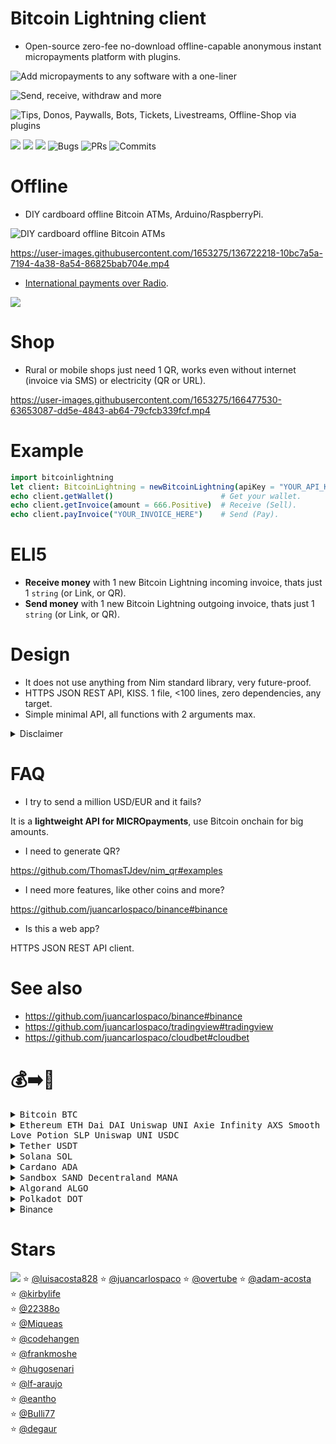 # Bitcoin Lightning client

- Open-source zero-fee no-download offline-capable anonymous instant micropayments platform with plugins.

![](https://camo.githubusercontent.com/073fa39391eedc7e9ecfaa28086d04c053f53b5f3661aecbb33a7a97cf2b7b5c/68747470733a2f2f692e696d6775722e636f6d2f4548764b364c712e706e67 "Add micropayments to any software with a one-liner")

![](https://raw.githubusercontent.com/juancarlospaco/bitcoin-lightning/nim/screenshot.png "Send, receive, withdraw and more")

![](https://raw.githubusercontent.com/juancarlospaco/bitcoin-lightning/nim/plugins.jpg "Tips, Donos, Paywalls, Bots, Tickets, Livestreams, Offline-Shop via plugins")

![](https://img.shields.io/github/languages/top/juancarlospaco/bitcoin-lightning?style=for-the-badge)
![](https://img.shields.io/github/stars/juancarlospaco/bitcoin-lightning?style=for-the-badge)
![](https://img.shields.io/github/languages/code-size/juancarlospaco/bitcoin-lightning?style=for-the-badge)
![](https://img.shields.io/github/issues-raw/juancarlospaco/bitcoin-lightning?style=for-the-badge "Bugs")
![](https://img.shields.io/github/issues-pr-raw/juancarlospaco/bitcoin-lightning?style=for-the-badge "PRs")
![](https://img.shields.io/github/last-commit/juancarlospaco/bitcoin-lightning?style=for-the-badge "Commits")


# Offline

- DIY cardboard offline Bitcoin ATMs, Arduino/RaspberryPi.

![](https://camo.githubusercontent.com/2103250a9d68b0afe02ddd6f455666355a3fda21fd90862645ec043efea92055/68747470733a2f2f692e696d6775722e636f6d2f476936626e334c2e6a7067 "DIY cardboard offline Bitcoin ATMs")

https://user-images.githubusercontent.com/1653275/136722218-10bc7a5a-7194-4a38-8a54-86825bab704e.mp4

- [International payments over Radio](https://twitter.com/nvk/status/1101548727460741120).

![](https://raw.githubusercontent.com/juancarlospaco/bitcoin-lightning/nim/ln2radio.jpg)


# Shop

- Rural or mobile shops just need 1 QR, works even without internet (invoice via SMS) or electricity (QR or URL).

https://user-images.githubusercontent.com/1653275/166477530-63653087-dd5e-4843-ab64-79cfcb339fcf.mp4


# Example

```nim
import bitcoinlightning
let client: BitcoinLightning = newBitcoinLightning(apiKey = "YOUR_API_KEY_HERE")
echo client.getWallet()                        # Get your wallet.
echo client.getInvoice(amount = 666.Positive)  # Receive (Sell).
echo client.payInvoice("YOUR_INVOICE_HERE")    # Send (Pay).
```


# ELI5

- **Receive money** with 1 new Bitcoin Lightning incoming invoice, thats just 1 `string` (or Link, or QR).
- **Send money** with 1 new Bitcoin Lightning outgoing invoice, thats just 1 `string` (or Link, or QR).


# Design

- It does not use anything from Nim standard library, very future-proof.
- HTTPS JSON REST API, KISS. 1 file, <100 lines, zero dependencies, any target.
- Simple minimal API, all functions with 2 arguments max.

<details>
  <summary> Disclaimer </summary>
  Bitcoin Lightning is decentralized, so theres multiple services,
  but this way was the simplest and recommended approach as of 2022,
  if you just want to build something that can be monetized quickly.
  I investigated to use lntxbot but it has no HTTP API.
  I investigated to use Bitrefill but it has no HTTP API.
  I investigated to use Binance but it has no Lightning API.
  Anyway the idea of the Lightning network is that the API server does not really matter,
  because you can just send to any other Lightning wallet anywhere.
  In the future, if better services appear, then the library can be changed.
</details>


# FAQ

- I try to send a million USD/EUR and it fails?

It is a **lightweight API for MICROpayments**, use Bitcoin onchain for big amounts.

- I need to generate QR?

https://github.com/ThomasTJdev/nim_qr#examples

- I need more features, like other coins and more?

https://github.com/juancarlospaco/binance#binance

- Is this a web app?

HTTPS JSON REST API client.


# See also

- https://github.com/juancarlospaco/binance#binance
- https://github.com/juancarlospaco/tradingview#tradingview
- https://github.com/juancarlospaco/cloudbet#cloudbet


# 💰➡️🍕

<details>
<summary title="Send Bitcoin"><kbd> Bitcoin BTC </kbd></summary>

**BEP20 Binance Smart Chain Network BSC**
```
0xb78c4cf63274bb22f83481986157d234105ac17e
```
**BTC Bitcoin Network**
```
1Pnf45MgGgY32X4KDNJbutnpx96E4FxqVi
```
**Lightning Network**
```
juancarlospaco@bitrefill.me
```
</details>

<details>
<summary title="Send Ethereum and DAI"><kbd> Ethereum ETH </kbd> <kbd> Dai DAI </kbd> <kbd> Uniswap UNI </kbd> <kbd> Axie Infinity AXS </kbd> <kbd> Smooth Love Potion SLP </kbd> <kbd> Uniswap UNI </kbd> <kbd> USDC </kbd> </summary>

**BEP20 Binance Smart Chain Network BSC**
```
0xb78c4cf63274bb22f83481986157d234105ac17e
```
**ERC20 Ethereum Network**
```
0xb78c4cf63274bb22f83481986157d234105ac17e
```
</details>
<details>
<summary title="Send Tether"><kbd> Tether USDT </kbd></summary>

**BEP20 Binance Smart Chain Network BSC**
```
0xb78c4cf63274bb22f83481986157d234105ac17e
```
**ERC20 Ethereum Network**
```
0xb78c4cf63274bb22f83481986157d234105ac17e
```
**TRC20 Tron Network**
```
TWGft53WgWvH2mnqR8ZUXq1GD8M4gZ4Yfu
```
</details>
<details>
<summary title="Send Solana"><kbd> Solana SOL </kbd></summary>

**BEP20 Binance Smart Chain Network BSC**
```
0xb78c4cf63274bb22f83481986157d234105ac17e
```
**SOL Solana Network**
```
FKaPSd8kTUpH7Q76d77toy1jjPGpZSxR4xbhQHyCMSGq
```
</details>
<details>
<summary title="Send Cardano"><kbd> Cardano ADA </kbd></summary>

**BEP20 Binance Smart Chain Network BSC**
```
0xb78c4cf63274bb22f83481986157d234105ac17e
```
**ADA Cardano Network**
```
DdzFFzCqrht9Y1r4Yx7ouqG9yJNWeXFt69xavLdaeXdu4cQi2yXgNWagzh52o9k9YRh3ussHnBnDrg7v7W2hSXWXfBhbo2ooUKRFMieM
```
</details>
<details>
<summary title="Send Sandbox"><kbd> Sandbox SAND </kbd> <kbd> Decentraland MANA </kbd></summary>

**ERC20 Ethereum Network**
```
0xb78c4cf63274bb22f83481986157d234105ac17e
```
</details>
<details>
<summary title="Send Algorand"><kbd> Algorand ALGO </kbd></summary>

**ALGO Algorand Network**
```
WM54DHVZQIQDVTHMPOH6FEZ4U2AU3OBPGAFTHSCYWMFE7ETKCUUOYAW24Q
```
</details>
<details>
<summary title="Send Polkadot"><kbd> Polkadot DOT </kbd></summary>

**DOT Network**
```
13GdxHQbQA1K6i7Ctf781nQkhQhoVhGgUnrjn9EvcJnYWCEd
```
**BEP20 Binance Smart Chain Network BSC**
```
0xb78c4cf63274bb22f83481986157d234105ac17e
```
</details>
<details>
<summary title="Send via Binance Pay"> Binance </summary>

[https://pay.binance.com/en/checkout/e92e536210fd4f62b426ea7ee65b49c3](https://pay.binance.com/en/checkout/e92e536210fd4f62b426ea7ee65b49c3 "Send via Binance Pay")
</details>


# Stars

![](https://starchart.cc/juancarlospaco/bitcoin-lightning.svg)
:star: [@luisacosta828](https://github.com/luisacosta828 '2022-08-26')
:star: [@juancarlospaco](https://github.com/juancarlospaco '2022-08-26')
:star: [@overtube](https://github.com/overtube '2022-08-27')
:star: [@adam-acosta](https://github.com/adam-acosta '2022-09-01')	
:star: [@kirbylife](https://github.com/kirbylife '2022-09-01')	
:star: [@22388o](https://github.com/22388o '2022-09-09')	
:star: [@Miqueas](https://github.com/Miqueas '2022-09-19')	
:star: [@codehangen](https://github.com/codehangen '2022-09-27')	
:star: [@frankmoshe](https://github.com/frankmoshe '2022-11-04')	
:star: [@hugosenari](https://github.com/hugosenari '2022-12-02')	
:star: [@lf-araujo](https://github.com/lf-araujo '2023-01-01')	
:star: [@eantho](https://github.com/eantho '2023-02-26')	
:star: [@Bulli77](https://github.com/Bulli77 '2023-03-24')	
:star: [@degaur](https://github.com/degaur '2023-07-19')	
